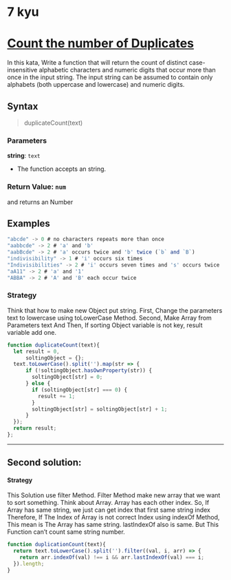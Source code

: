 # 7 kyu
# [Count the number of Duplicates](https://www.codewars.com/kata/54bf1c2cd5b56cc47f0007a1/train/javascript)

In this kata, Write a function that will return the count of distinct case-insensitive alphabetic characters and numeric digits that occur more than once in the input string. The input string can be assumed to contain only alphabets (both uppercase and lowercase) and numeric digits.


## Syntax

> duplicateCount(text)

### Parameters

**string**: `text`

- The function accepts an string.

### Return Value: `num`

 and returns an Number
## Examples

```js
"abcde" -> 0 # no characters repeats more than once
"aabbcde" -> 2 # 'a' and 'b'
"aabBcde" -> 2 # 'a' occurs twice and 'b' twice (`b` and `B`)
"indivisibility" -> 1 # 'i' occurs six times
"Indivisibilities" -> 2 # 'i' occurs seven times and 's' occurs twice
"aA11" -> 2 # 'a' and '1'
"ABBA" -> 2 # 'A' and 'B' each occur twice
```

### Strategy

Think that how to make new Object put string. 
First, Change the parameters text to lowercase using toLowerCase Method.
Second, Make Array from Parameters text 
And Then, If sorting Object variable is not key, result variable add one.

```js
function duplicateCount(text){
  let result = 0,
      soltingObject = {};
  text.toLowerCase().split('').map(str => {
      if (!soltingObject.hasOwnProperty(str)) {
        soltingObject[str] = 0;
      } else {
        if (soltingObject[str] === 0) {
          result += 1;
        }
        soltingObject[str] = soltingObject[str] + 1;
      }
  });
  return result;
};
```

____

## Second solution:
#### Strategy

This Solution use filter Method. 
Filter Method make new array that we want to sort something. 
Think about Array. Array has each other index. 
So, If Array has same string, we just can get index that first same string index
Therefore, If The Index of Array is not correct Index using indexOf Method, This mean is The Array has same string. 
lastIndexOf also is same. But This Function can’t count same string number.

```js
function duplicationCount(text){
  return text.toLowerCase().split('').filter((val, i, arr) => {
    return arr.indexOf(val) !== i && arr.lastIndexOf(val) === i;
  }).length;
}
```